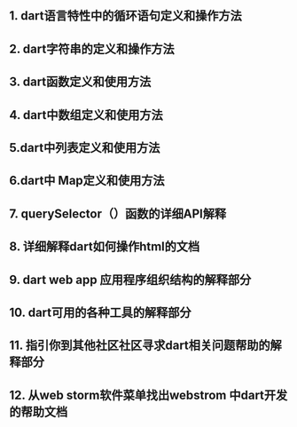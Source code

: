 ## 1. dart语言特性中的循环语句定义和操作方法
## 2. dart字符串的定义和操作方法
## 3. dart函数定义和使用方法
## 4. dart中数组定义和使用方法
## 5.dart中列表定义和使用方法
## 6.dart中 Map定义和使用方法
## 7. querySelector（）函数的详细API解释
## 8. 详细解释dart如何操作html的文档
## 9. dart web app 应用程序组织结构的解释部分
## 10. dart可用的各种工具的解释部分
## 11. 指引你到其他社区社区寻求dart相关问题帮助的解释部分
## 12. 从web storm软件菜单找出webstrom 中dart开发的帮助文档
